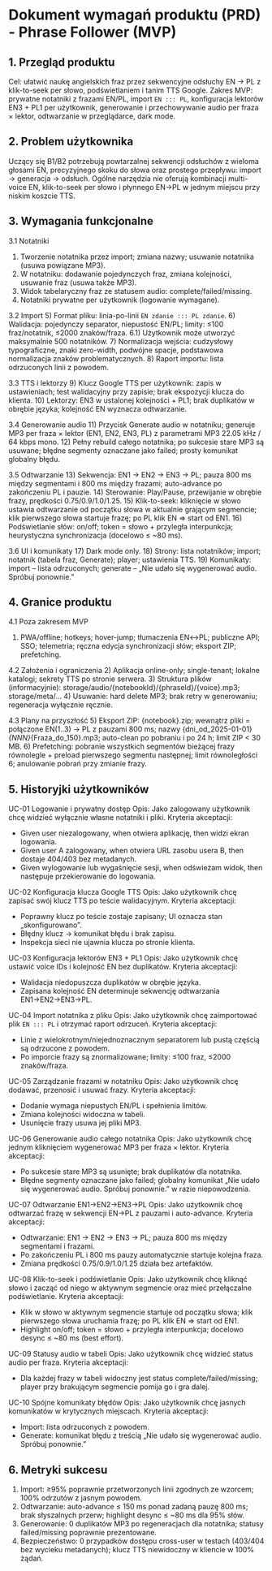 # Dokument wymagań produktu (PRD) - Phrase Follower (MVP)

## 1. Przegląd produktu

Cel: ułatwić naukę angielskich fraz przez sekwencyjne odsłuchy EN → PL z klik-to-seek per słowo, podświetlaniem i tanim TTS Google.
Zakres MVP: prywatne notatniki z frazami EN/PL, import `EN ::: PL`, konfiguracja lektorów EN3 + PL1 per użytkownik, generowanie i przechowywanie audio per fraza × lektor, odtwarzanie w przeglądarce, dark mode.

## 2. Problem użytkownika

Uczący się B1/B2 potrzebują powtarzalnej sekwencji odsłuchów z wieloma głosami EN, precyzyjnego skoku do słowa oraz prostego przepływu: import → generacja → odsłuch. Ogólne narzędzia nie oferują kombinacji multi-voice EN, klik-to-seek per słowo i płynnego EN→PL w jednym miejscu przy niskim koszcie TTS.

## 3. Wymagania funkcjonalne

3.1 Notatniki

1. Tworzenie notatnika przez import; zmiana nazwy; usuwanie notatnika (usuwa powiązane MP3).
2. W notatniku: dodawanie pojedynczych fraz, zmiana kolejności, usuwanie fraz (usuwa także MP3).
3. Widok tabelaryczny fraz ze statusem audio: complete/failed/missing.
4. Notatniki prywatne per użytkownik (logowanie wymagane).

3.2 Import
5) Format pliku: linia-po-linii `EN zdanie ::: PL zdanie`.
6) Walidacja: pojedynczy separator, niepustość EN/PL; limity: ≤100 fraz/notatnik, ≤2000 znaków/fraza.
6.1) Użytkownik może utworzyć maksymalnie 500 notatników.
7) Normalizacja wejścia: cudzysłowy typograficzne, znaki zero-width, podwójne spacje, podstawowa normalizacja znaków problematycznych.
8) Raport importu: lista odrzuconych linii z powodem.

3.3 TTS i lektorzy
9) Klucz Google TTS per użytkownik: zapis w ustawieniach; test walidacyjny przy zapisie; brak ekspozycji klucza do klienta.
10) Lektorzy: EN3 w ustalonej kolejności + PL1; brak duplikatów w obrębie języka; kolejność EN wyznacza odtwarzanie.

3.4 Generowanie audio
11) Przycisk Generate audio w notatniku; generuje MP3 per fraza × lektor (EN1, EN2, EN3, PL) z parametrami MP3 22.05 kHz / 64 kbps mono.
12) Pełny rebuild całego notatnika; po sukcesie stare MP3 są usuwane; błędne segmenty oznaczane jako failed; prosty komunikat globalny błędu.

3.5 Odtwarzanie
13) Sekwencja: EN1 → EN2 → EN3 → PL; pauza 800 ms między segmentami i 800 ms między frazami; auto-advance po zakończeniu PL i pauzie.
14) Sterowanie: Play/Pause, przewijanie w obrębie frazy, prędkości 0.75/0.9/1.0/1.25.
15) Klik-to-seek: kliknięcie w słowo ustawia odtwarzanie od początku słowa w aktualnie grającym segmencie; klik pierwszego słowa startuje frazę; po PL klik EN ⇒ start od EN1.
16) Podświetlanie słów: on/off; token = słowo + przyległa interpunkcja; heurystyczna synchronizacja (docelowo ≤ ~80 ms).

3.6 UI i komunikaty
17) Dark mode only.
18) Strony: lista notatników; import; notatnik (tabela fraz, Generate); player; ustawienia TTS.
19) Komunikaty: import – lista odrzuconych; generate – „Nie udało się wygenerować audio. Spróbuj ponownie.”

## 4. Granice produktu

4.1 Poza zakresem MVP

1. PWA/offline; hotkeys; hover-jump; tłumaczenia EN↔PL; publiczne API; SSO; telemetria; ręczna edycja synchronizacji słów; eksport ZIP; prefetching.

4.2 Założenia i ograniczenia
2) Aplikacja online-only; single-tenant; lokalne katalogi; sekrety TTS po stronie serwera.
3) Struktura plików (informacyjnie): storage/audio/{notebookId}/{phraseId}/{voice}.mp3; storage/meta/...
4) Usuwanie: hard delete MP3; brak retry w generowaniu; regeneracja wyłącznie ręcznie.

4.3 Plany na przyszłość
5) Eksport ZIP: {notebook}.zip; wewnątrz pliki = połączone EN(1..3) → PL z pauzami 800 ms; nazwy {dni_od_2025-01-01}*{NNN}*{Fraza_do_150}.mp3; auto-clean po pobraniu i po 24 h; limit ZIP < 30 MB.
6) Prefetching: pobranie wszystkich segmentów bieżącej frazy równolegle + preload pierwszego segmentu następnej; limit równoległości 6; anulowanie pobrań przy zmianie frazy.

## 5. Historyjki użytkowników

UC-01 Logowanie i prywatny dostęp
Opis: Jako zalogowany użytkownik chcę widzieć wyłącznie własne notatniki i pliki.
Kryteria akceptacji:

* Given user niezalogowany, when otwiera aplikację, then widzi ekran logowania.
* Given user A zalogowany, when otwiera URL zasobu usera B, then dostaje 404/403 bez metadanych.
* Given wylogowanie lub wygaśnięcie sesji, when odświeżam widok, then następuje przekierowanie do logowania.

UC-02 Konfiguracja klucza Google TTS
Opis: Jako użytkownik chcę zapisać swój klucz TTS po teście walidacyjnym.
Kryteria akceptacji:

* Poprawny klucz po teście zostaje zapisany; UI oznacza stan „skonfigurowano”.
* Błędny klucz → komunikat błędu i brak zapisu.
* Inspekcja sieci nie ujawnia klucza po stronie klienta.

UC-03 Konfiguracja lektorów EN3 + PL1
Opis: Jako użytkownik chcę ustawić voice IDs i kolejność EN bez duplikatów.
Kryteria akceptacji:

* Walidacja niedopuszcza duplikatów w obrębie języka.
* Zapisana kolejność EN determinuje sekwencję odtwarzania EN1→EN2→EN3→PL.

UC-04 Import notatnika z pliku
Opis: Jako użytkownik chcę zaimportować plik `EN ::: PL` i otrzymać raport odrzuceń.
Kryteria akceptacji:

* Linie z wielokrotnym/niejednoznacznym separatorem lub pustą częścią są odrzucone z powodem.
* Po imporcie frazy są znormalizowane; limity: ≤100 fraz, ≤2000 znaków/fraza.

UC-05 Zarządzanie frazami w notatniku
Opis: Jako użytkownik chcę dodawać, przenosić i usuwać frazy.
Kryteria akceptacji:

* Dodanie wymaga niepustych EN/PL i spełnienia limitów.
* Zmiana kolejności widoczna w tabeli.
* Usunięcie frazy usuwa jej pliki MP3.

UC-06 Generowanie audio całego notatnika
Opis: Jako użytkownik chcę jednym kliknięciem wygenerować MP3 per fraza × lektor.
Kryteria akceptacji:

* Po sukcesie stare MP3 są usunięte; brak duplikatów dla notatnika.
* Błędne segmenty oznaczane jako failed; globalny komunikat „Nie udało się wygenerować audio. Spróbuj ponownie.” w razie niepowodzenia.

UC-07 Odtwarzanie EN1→EN2→EN3→PL
Opis: Jako użytkownik chcę odtwarzać frazę w sekwencji EN→PL z pauzami i auto-advance.
Kryteria akceptacji:

* Odtwarzanie: EN1 → EN2 → EN3 → PL; pauza 800 ms między segmentami i frazami.
* Po zakończeniu PL i 800 ms pauzy automatycznie startuje kolejna fraza.
* Zmiana prędkości 0.75/0.9/1.0/1.25 działa bez artefaktów.

UC-08 Klik-to-seek i podświetlanie
Opis: Jako użytkownik chcę kliknąć słowo i zacząć od niego w aktywnym segmencie oraz mieć przełączalne podświetlanie.
Kryteria akceptacji:

* Klik w słowo w aktywnym segmencie startuje od początku słowa; klik pierwszego słowa uruchamia frazę; po PL klik EN ⇒ start od EN1.
* Highlight on/off; token = słowo + przyległa interpunkcja; docelowo desync ≤ ~80 ms (best effort).

UC-09 Statusy audio w tabeli
Opis: Jako użytkownik chcę widzieć status audio per fraza.
Kryteria akceptacji:

* Dla każdej frazy w tabeli widoczny jest status complete/failed/missing; player przy brakującym segmencie pomija go i gra dalej.

UC-10 Spójne komunikaty błędów
Opis: Jako użytkownik chcę jasnych komunikatów w krytycznych miejscach.
Kryteria akceptacji:

* Import: lista odrzuconych z powodem.
* Generate: komunikat błędu z treścią „Nie udało się wygenerować audio. Spróbuj ponownie.”

## 6. Metryki sukcesu

1. Import: ≥95% poprawnie przetworzonych linii zgodnych ze wzorcem; 100% odrzutów z jasnym powodem.
2. Odtwarzanie: auto-advance ≤ 150 ms ponad zadaną pauzę 800 ms; brak słyszalnych przerw; highlight desync ≤ ~80 ms dla 95% słów.
3. Generowanie: 0 duplikatów MP3 po regeneracjach dla notatnika; statusy failed/missing poprawnie prezentowane.
4. Bezpieczeństwo: 0 przypadków dostępu cross-user w testach (403/404 bez wycieku metadanych); klucz TTS niewidoczny w kliencie w 100% żądań.
